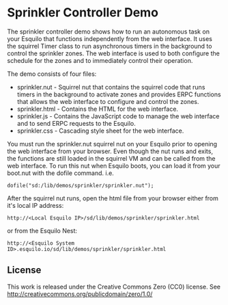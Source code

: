 Sprinkler Controller Demo
=========================
The sprinkler controller demo shows how to run an autonomous task on your
Esquilo that functions independently from the web interface.  It uses the
squirrel Timer class to run asynchronous timers in the background to control
the sprinkler zones.  The web interface is used to both configure the
schedule for the zones and to immediately control their operation.

The demo consists of four files:

  * sprinkler.nut - Squirrel nut that contains the squirrel code that runs
    timers in the background to activate zones and provides ERPC functions
    that allows the web interface to configure and control the zones.
  * sprinkler.html - Contains the HTML for the web interface.
  * sprinkler.js - Contains the JavaScript code to manage the web interface
    and to send ERPC requests to the Esquilo.
  * sprinkler.css - Cascading style sheet for the web interface.

You must run the sprinkler.nut squirrel nut on your Esquilo prior to opening
the web interface from your browser.  Even though the nut runs and exits,
the functions are still loaded in the squirrel VM and can be called from the
web interface.  To run this nut when Esquilo boots, you can load it from your
boot.nut with the dofile command.  i.e.

    dofile("sd:/lib/demos/sprinkler/sprinkler.nut");

After the squirrel nut runs, open the html file from your browser either
from it's local IP address:

    http://<Local Esquilo IP>/sd/lib/demos/sprinkler/sprinkler.html

or from the Esquilo Nest:

    http://<Esquilo System ID>.esquilo.io/sd/lib/demos/sprinkler/sprinkler.html

License
-------
This work is released under the Creative Commons Zero (CC0) license.
See http://creativecommons.org/publicdomain/zero/1.0/

